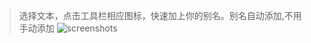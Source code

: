 > 选择文本，点击工具栏相应图标，快速加上你的别名。别名自动添加,不用手动添加
![screenshots](C:\Users\Administrator\AppData\Local\gif123\screenshots.gif)

